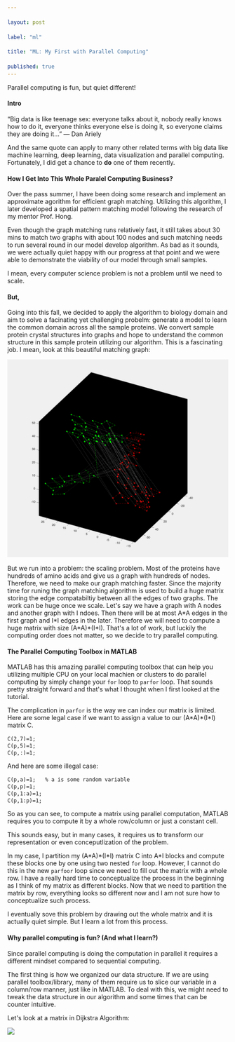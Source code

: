 ```yaml
---

layout: post

label: "ml"

title: "ML: My First with Parallel Computing"

published: true
---
```


Parallel computing is fun, but quiet different!

#### Intro

“Big data is like teenage sex: everyone talks about it, nobody really knows how to do it, everyone thinks everyone else is doing it, so everyone claims they are doing it…” — Dan Ariely

And the same quote can apply to many other related terms with big data like machine learning, deep learning, data visualization and parallel computing. Fortunately, I did get a chance to **do** one of them recently. 

#### How I Get Into This Whole Paralel Computing Business?

Over the pass summer, I have been doing some research and implement an approximate agorithm for efficient graph matching. Utilizing this algorithm, I later developed a spatial pattern matching model following the research of my mentor Prof. Hong.

Even though the graph matching runs relatively fast, it still takes about 30 mins to match two graphs with about 100 nodes and such matching needs to run several round in our model develop algorithm. As bad as it sounds, we were actually quiet happy with our progress at that point and we were able to demonstrate the viability of our model through small samples. 

I mean, every computer science problem is not a problem until we need to scale.

#### But,

Going into this fall, we decided to apply the algorithm to biology domain and aim to solve a facinating yet challenging probelm: generate a model to learn the common domain across all the sample proteins. We convert sample protein crystal structures into graphs and hope to understand the common structure in this sample protein utilizing our algorithm. This is a fascinating job. I mean, look at this beautiful matching graph:

![p-compute-1](https://raw.githubusercontent.com/WesleyyC/blog/gh-pages/images/p-compute-1.png)

But we run into a problem: the scaling problem. Most of the proteins have hundreds of amino acids and give us a graph with hundreds of nodes. Therefore, we need to make our graph matching faster. Since the majority time for runing the graph matching algorithm is used to build a huge matrix storing the edge compatabiltiy between all the edges of two graphs. The work can be huge once we scale. Let's say we have a graph with A nodes and another graph with I ndoes. Then there will be at most A\*A edges in the first graph and I\*I edges in the later. Therefore we will need to compute a huge matrix with size (A\*A)\*(I\*I). That's a lot of work, but luckily the computing order does not matter, so we decide to try parallel computing.

#### The Parallel Computing Toolbox in MATLAB

MATLAB has this amazing parallel computing toolbox that can help you utilizing multiple CPU on your local machien or clusters to do parallel computing by simply change your `for` loop to `parfor` loop. That sounds pretty straight forward and that's what I thought when I first looked at the tutorial.

The complication in `parfor` is the way we can index our matrix is limited. Here are some legal case if we want to assign a value to our (A\*A)\*(I\*I) matrix C.

```
C(2,7)=1;
C(p,5)=1;
C(p,:)=1;
```
And here are some illegal case:

```
C(p,a)=1;	% a is some random variable
C(p,p)=1;
C(p,1:a)=1;
C(p,1:p)=1;

```
So as you can see, to compute a matrix using parallel computation, MATLAB requires you to compute it by a whole row/column or just a constant cell.

This sounds easy, but in many cases, it requires us to transform our representation or even conceputlization of the problem.

In my case, I partition my (A\*A)\*(I\*I) matrix C into A\*I blocks and compute these blocks one by one using two nested `for` loop. However, I cannot do this in the new `parfoor` loop since we need to fill out the matrix with a whole row. I have a really hard time to conceptualize the process in the beginning as I think of my matrix as different blocks. Now that we need to partition the matrix by row, everything looks so different now and I am not sure how to conceptualize such process.

I eventually sove this problem by drawing out the whole matrix and it is actually quiet simple. But I learn a lot from this process.

#### Why parallel computing is fun? (And what I learn?)

Since parallel computing is doing the computation in parallel it requires a different mindset compared to sequential computing.

The first thing is how we organized our data structure. If we are using parallel toolbox/library, many of them require us to slice our variable in a column/row manner, just like in MATLAB. To deal with this, we might need to tweak the data structure in our algorithm and some times that can be counter intuitive.

Let's look at a matrix in Dijkstra Algorithm:

![](https://en.wikipedia.org/wiki/Dijkstra%27s_algorithm#/media/File:Dijkstras_progress_animation.gif)